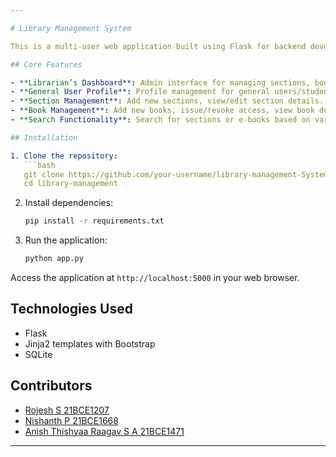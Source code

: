 ```yaml
---

# Library Management System

This is a multi-user web application built using Flask for backend development, Jinja2 templates with Bootstrap for frontend, and SQLite for data storage. The application allows librarians to manage sections and books, issue/revoke access for e-books, and users/students to request, read, and return e-books.

## Core Features

- **Librarian’s Dashboard**: Admin interface for managing sections, books, and user requests.
- **General User Profile**: Profile management for general users/students.
- **Section Management**: Add new sections, view/edit section details.
- **Book Management**: Add new books, issue/revoke access, view book details.
- **Search Functionality**: Search for sections or e-books based on various criteria like section name, author, etc.

## Installation

1. Clone the repository:
   ```bash
   git clone https://github.com/your-username/library-management-System-.git
   cd library-management
   ```

2. Install dependencies:
   ```bash
   pip install -r requirements.txt
   ```

3. Run the application:
   ```bash
   python app.py
   ```

Access the application at `http://localhost:5000` in your web browser.


## Technologies Used

- Flask
- Jinja2 templates with Bootstrap
- SQLite

## Contributors

- [Rojesh S 21BCE1207](https://github.com/Rojesh-07)
- [Nishanth P 21BCE1668](https://github.com/Nishanth-227)
- [Anish Thishyaa Raagav S A 21BCE1471](https://github.com/ANISHTHISHYAA)



---
```

